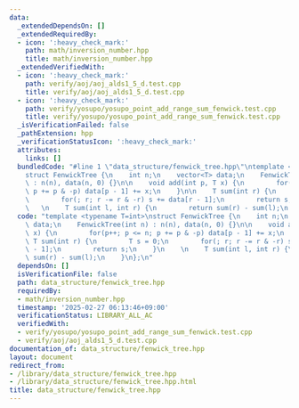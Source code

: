 ```yaml
---
data:
  _extendedDependsOn: []
  _extendedRequiredBy:
  - icon: ':heavy_check_mark:'
    path: math/inversion_number.hpp
    title: math/inversion_number.hpp
  _extendedVerifiedWith:
  - icon: ':heavy_check_mark:'
    path: verify/aoj/aoj_alds1_5_d.test.cpp
    title: verify/aoj/aoj_alds1_5_d.test.cpp
  - icon: ':heavy_check_mark:'
    path: verify/yosupo/yosupo_point_add_range_sum_fenwick.test.cpp
    title: verify/yosupo/yosupo_point_add_range_sum_fenwick.test.cpp
  _isVerificationFailed: false
  _pathExtension: hpp
  _verificationStatusIcon: ':heavy_check_mark:'
  attributes:
    links: []
  bundledCode: "#line 1 \"data_structure/fenwick_tree.hpp\"\ntemplate <typename T=int>\n\
    struct FenwickTree {\n    int n;\n    vector<T> data;\n    FenwickTree(int n)\
    \ : n(n), data(n, 0) {}\n\n    void add(int p, T x) {\n        for(p++; p <= n;\
    \ p += p & -p) data[p - 1] += x;\n    }\n\n    T sum(int r) {\n        T s = 0;\n\
    \        for(; r; r -= r & -r) s += data[r - 1];\n        return s;\n    }\n \
    \   \n    T sum(int l, int r) {\n        return sum(r) - sum(l);\n    }\n};\n"
  code: "template <typename T=int>\nstruct FenwickTree {\n    int n;\n    vector<T>\
    \ data;\n    FenwickTree(int n) : n(n), data(n, 0) {}\n\n    void add(int p, T\
    \ x) {\n        for(p++; p <= n; p += p & -p) data[p - 1] += x;\n    }\n\n   \
    \ T sum(int r) {\n        T s = 0;\n        for(; r; r -= r & -r) s += data[r\
    \ - 1];\n        return s;\n    }\n    \n    T sum(int l, int r) {\n        return\
    \ sum(r) - sum(l);\n    }\n};\n"
  dependsOn: []
  isVerificationFile: false
  path: data_structure/fenwick_tree.hpp
  requiredBy:
  - math/inversion_number.hpp
  timestamp: '2025-02-27 06:13:46+09:00'
  verificationStatus: LIBRARY_ALL_AC
  verifiedWith:
  - verify/yosupo/yosupo_point_add_range_sum_fenwick.test.cpp
  - verify/aoj/aoj_alds1_5_d.test.cpp
documentation_of: data_structure/fenwick_tree.hpp
layout: document
redirect_from:
- /library/data_structure/fenwick_tree.hpp
- /library/data_structure/fenwick_tree.hpp.html
title: data_structure/fenwick_tree.hpp
---
```

